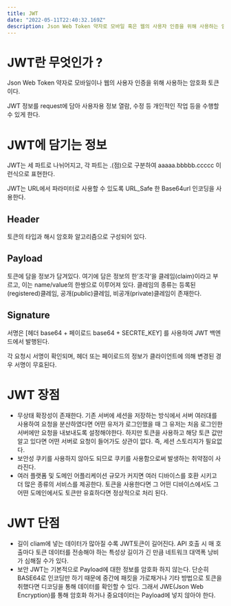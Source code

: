 ```yaml
---
title: JWT
date: "2022-05-11T22:40:32.169Z"
description: Json Web Token 약자로 모바일 혹은 웹의 사용자 인증을 위해 사용하는 암호화 토큰
---
```


# JWT란 무엇인가 ?

Json Web Token 약자로 모바일이나 웹의 사용자 인증을 위해 사용하는 암호화 토큰이다.

JWT 정보를 request에 담아 사용자용 정보 열람, 수정 등 개인적인 작업 등을 수행할 수 있게 한다.

# JWT에 담기는 정보

JWT는 세 파트로 나뉘어지고, 각 파트는 .(점)으로 구분하여 aaaaa.bbbbb.ccccc 이런식으로 표현한다.

JWT는 URL에서 파라미터로 사용할 수 있도록 URL_Safe 한 Base64url 인코딩을 사용한다.

## Header

토큰의 타입과 해시 암호화 알고리즘으로 구성되어 있다.

## Payload

토큰에 담을 정보가 담겨있다. 여기에 담은 정보의 한’조각’을 클레임(claim)이라고 부르고, 이는 name/value의 한쌍으로 이루어져 있다. 클레임의 종류는 등록된(registered)클레임, 공개(public)클레임, 비공개(private)클레임이 존재한다.

## Signature

서명은 [헤더 base64 + 페이로드 base64 + SECRTE_KEY] 를 사용하여 JWT 백엔드에서 발행된다.

각 요청시 서명이 확인되며, 헤더 또는 페이로드의 정보가 클라이언트에 의해 변경된 경우 서명이 무효된다.

# JWT 장점

- 무상태 확장성이 존재한다. 기존 서버에 세션을 저장하는 방식에서 서버 여러대를 사용하여 요청을 분산하였다면 어떤 유저가 로그인했을 때 그 유저는 처음 로그인한 서버에만 요청을 내보내도록 설정해야한다. 하지만 토큰을 사용하고 해당 토큰 값만 알고 있다면 어떤 서버로 요청이 들어가도 상관이 없다. 즉, 세션 스토리지가 필요없다.
- 보안성 쿠키를 사용하지 않아도 되므로 쿠키를 사용함으로써 발생하는 취약점이 사라진다.
- 여러 플랫폼 및 도메인 어플리케이션 규모가 커지면 여러 디바이스를 호환 시키고 더 많은 종류의 서비스를 제공한다. 토큰을 사용한다면 그 어떤 디바이스에서도 그 어떤 도메인에서도 토큰만 유효하다면 정상적으로 처리 된다.

# JWT 단점

- 길이 cliam에 넣는 데이터가 많아질 수록 JWT토큰이 길어진다. API 호출 시 매 호출마다 토큰 데이터를 전송해야 하는 특성상 길이가 긴 만큼 네트워크 대역폭 낭비가 심해질 수가 있다.
- 보안 JWT는 기본적으로 Payload에 대한 정보를 암호화 하지 않는다. 단순히 BASE64로 인코딩만 하기 때문에 중간에 패킷을 가로채거나 기타 방법으로 토큰을 취했다면 디코딩을 통해 데이터를 확인할 수 있다. 그래서 JWE(Json Web Encryption)를 통해 암호화 하거나 중요데이터는 Payload에 넣지 않아야 한다.